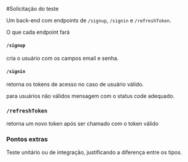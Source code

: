 #Solicitação do teste

Um back-end com endpoints de `/signup`, `/signin` e `/refreshToken`.

O que cada endpoint fará

#### `/signup`

cria o usuário com os campos email e senha.

#### `/signin`

retorna os tokens de acesso no caso de usuário válido. 

para usuários não válidos mensagem com o status code adequado.

### `/refreshToken`

retorna um novo token após ser chamado com o token válido

### Pontos extras

Teste unitário ou de integração, justificando a diferença entre os tipos.